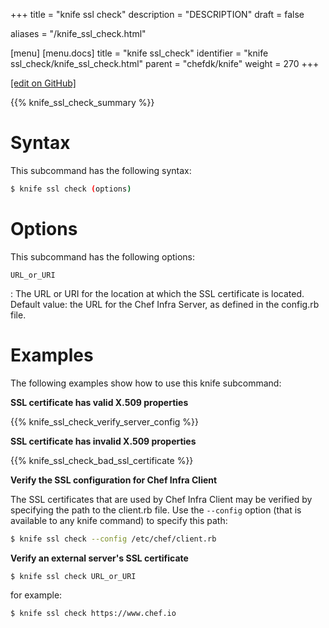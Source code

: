 +++
title = "knife ssl check"
description = "DESCRIPTION"
draft = false

aliases = "/knife_ssl_check.html"

[menu]
  [menu.docs]
    title = "knife ssl_check"
    identifier = "knife ssl_check/knife_ssl_check.html"
    parent = "chefdk/knife"
    weight = 270
+++    

[\[edit on
GitHub\]](https://github.com/chef/chef-web-docs/blob/master/chef_master/source/knife_ssl_check.rst)

{{% knife_ssl_check_summary %}}

Syntax
======

This subcommand has the following syntax:

``` bash
$ knife ssl check (options)
```

Options
=======

This subcommand has the following options:

`URL_or_URI`

:   The URL or URI for the location at which the SSL certificate is
    located. Default value: the URL for the Chef Infra Server, as
    defined in the config.rb file.

Examples
========

The following examples show how to use this knife subcommand:

**SSL certificate has valid X.509 properties**

{{% knife_ssl_check_verify_server_config %}}

**SSL certificate has invalid X.509 properties**

{{% knife_ssl_check_bad_ssl_certificate %}}

**Verify the SSL configuration for Chef Infra Client**

The SSL certificates that are used by Chef Infra Client may be verified
by specifying the path to the client.rb file. Use the `--config` option
(that is available to any knife command) to specify this path:

``` bash
$ knife ssl check --config /etc/chef/client.rb
```

**Verify an external server's SSL certificate**

``` bash
$ knife ssl check URL_or_URI
```

for example:

``` bash
$ knife ssl check https://www.chef.io
```
